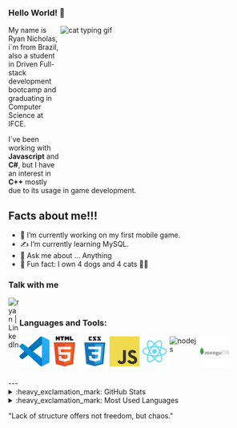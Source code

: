 ### Hello World! 👋
  <img align="right" alt="cat typing gif" src="https://c.tenor.com/y2JXkY1pXkwAAAAM/cat-computer.gif" width="400" height="320" />

My name is Ryan Nicholas, i`m from Brazil, also a student in Driven Full-stack development bootcamp and graduating in Computer Science at IFCE.

I`ve been working with **Javascript** and **C#**, but I have an interest in  **C++** mostly due to its usage in game development.

## Facts about me!!!
- 🔭 I’m currently working on my first mobile game.
- ✍️ I’m currently learning MySQL.
- 💬 Ask me about ... Anything
- 🚀 Fun fact: I own 4 dogs and 4 cats 🐶😻

### Talk with me

[<img align="left" alt="ryan | LinkedIn" width="22px" src="https://cdn.jsdelivr.net/npm/simple-icons@v3/icons/linkedin.svg" />][linkedin]

<br />

### Languages and Tools:

<img align="left" alt="Visual Studio Code" width="60px" src="https://raw.githubusercontent.com/github/explore/80688e429a7d4ef2fca1e82350fe8e3517d3494d/topics/visual-studio-code/visual-studio-code.png" />
<img align="left" alt="HTML5" width="60px" src="https://raw.githubusercontent.com/github/explore/80688e429a7d4ef2fca1e82350fe8e3517d3494d/topics/html/html.png" />
<img align="left" alt="CSS3" width="60px" src="https://raw.githubusercontent.com/github/explore/80688e429a7d4ef2fca1e82350fe8e3517d3494d/topics/css/css.png" />
<img align="left" alt="JavaScript" width="60px" src="https://raw.githubusercontent.com/github/explore/80688e429a7d4ef2fca1e82350fe8e3517d3494d/topics/javascript/javascript.png" />
<img align="left" alt="React" width="60px" src="https://raw.githubusercontent.com/github/explore/80688e429a7d4ef2fca1e82350fe8e3517d3494d/topics/react/react.png" />
<img align="left" alt="nodejs" width="60px" src="https://cdn.jsdelivr.net/gh/devicons/devicon/icons/nodejs/nodejs-plain-wordmark.svg" />
<img align="left" alt="MongoDB" width="60px" src="https://raw.githubusercontent.com/github/explore/80688e429a7d4ef2fca1e82350fe8e3517d3494d/topics/mongodb/mongodb.png" />

<br />
<br />
<br />
<br />
<br />
---
<details>
  <summary>:heavy_exclamation_mark: GitHub Stats</summary>

  <img align="left" alt="My GitHub Stats" src="https://github-readme-stats.vercel.app/api?username=fknight-cyber&show_icons=true&hide_border=true" />

</details>

<details>
  <summary>:heavy_exclamation_mark: Most Used Languages</summary>

<img align="left" alt="My GitHub Top Languages" src="https://github-readme-stats.vercel.app/api/top-langs/?username=fknight-cyber" />

</details>


[linkedin]: https://www.linkedin.com/in/ryan-nicholas-15ba51158/

"Lack of structure offers not freedom, but chaos."

